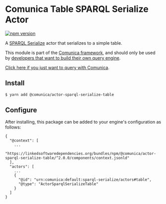 # Comunica Table SPARQL Serialize Actor

[![npm version](https://badge.fury.io/js/%40comunica%2Factor-sparql-serialize-table.svg)](https://www.npmjs.com/package/@comunica/actor-sparql-serialize-table)

A [SPARQL Serialize](https://github.com/comunica/comunica/tree/master/packages/bus-sparql-serialize) actor that serializes to a simple table.

This module is part of the [Comunica framework](https://github.com/comunica/comunica),
and should only be used by [developers that want to build their own query engine](https://comunica.dev/docs/modify/).

[Click here if you just want to query with Comunica](https://comunica.dev/docs/query/).

## Install

```bash
$ yarn add @comunica/actor-sparql-serialize-table
```

## Configure

After installing, this package can be added to your engine's configuration as follows:
```text
{
  "@context": [
    ...
    "https://linkedsoftwaredependencies.org/bundles/npm/@comunica/actor-sparql-serialize-table/^2.0.0/components/context.jsonld"  
  ],
  "actors": [
    ...
    {
      "@id": "urn:comunica:default:sparql-serialize/actors#table",
      "@type": "ActorSparqlSerializeTable"
    }
  ]
}
```
